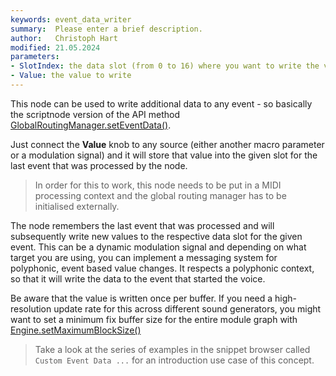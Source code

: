 ```yaml
---
keywords: event_data_writer
summary:  Please enter a brief description.
author:   Christoph Hart
modified: 21.05.2024
parameters:
- SlotIndex: the data slot (from 0 to 16) where you want to write the value
- Value: the value to write
---
```

  
This node can be used to write additional data to any event - so basically the scriptnode version of the API method [GlobalRoutingManager.setEventData()](/scripting/scripting-api/globalroutingmanager#seteventdata).

Just connect the **Value** knob to any source (either another macro parameter or a modulation signal) and it will store that value into the given slot for the last event that was processed by the node. 

> In order for this to work, this node needs to be put in a MIDI processing context and the global routing manager has to be initialised externally.

The node remembers the last event that was processed and will subsequently write new values to the respective data slot for the given event. This can be a dynamic modulation signal and depending on what target you are using, you can implement a messaging system for polyphonic, event based value changes. It respects a polyphonic context, so that it will write the data to the event that started the voice.

Be aware that the value is written once per buffer. If you need a high-resolution update rate for this across different sound generators, you might want to set a minimum fix buffer size for the entire module graph with [Engine.setMaximumBlockSize()](/scripting/scripting-api/engine#setmaximumblocksize)

> Take a look at the series of examples in the snippet browser called `Custom Event Data ...` for an introduction use case of this concept.
